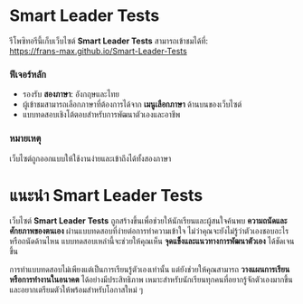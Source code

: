 # Smart Leader Tests

รีโพซิทอรีนี้เก็บเว็บไซต์ **Smart Leader Tests** สามารถเข้าชมได้ที่:  
https://frans-max.github.io/Smart-Leader-Tests

### ฟีเจอร์หลัก
- รองรับ **สองภาษา**: อังกฤษและไทย  
- ผู้เข้าชมสามารถเลือกภาษาที่ต้องการได้จาก **เมนูเลือกภาษา** ด้านบนของเว็บไซต์  
- แบบทดสอบเชิงโต้ตอบสำหรับการพัฒนาตัวเองและอาชีพ  

### หมายเหตุ
เว็บไซต์ถูกออกแบบให้ใช้งานง่ายและเข้าถึงได้ทั้งสองภาษา

# แนะนำ Smart Leader Tests

เว็บไซต์ **Smart Leader Tests** ถูกสร้างขึ้นเพื่อช่วยให้นักเรียนและผู้สนใจค้นพบ **ความถนัดและศักยภาพของตนเอง** ผ่านแบบทดสอบที่ง่ายต่อการทำความเข้าใจ ไม่ว่าคุณจะยังไม่รู้ว่าตัวเองชอบอะไรหรือถนัดด้านไหน แบบทดสอบเหล่านี้จะช่วยให้คุณเห็น **จุดแข็งและแนวทางการพัฒนาตัวเอง** ได้ชัดเจนขึ้น

การทำแบบทดสอบไม่เพียงแต่เป็นการเรียนรู้ตัวเองเท่านั้น แต่ยังช่วยให้คุณสามารถ **วางแผนการเรียนหรือการทำงานในอนาคต** ได้อย่างมีประสิทธิภาพ เหมาะสำหรับนักเรียนทุกคนที่อยากรู้จักตัวเองมากขึ้นและอยากเตรียมตัวให้พร้อมสำหรับโอกาสใหม่ ๆ
